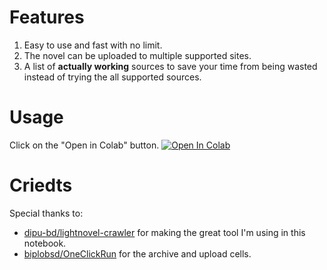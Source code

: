 # Features
1. Easy to use and fast with no limit.
2. The novel can be uploaded to multiple supported sites.
3. A list of **actually working** sources to save your time from being wasted instead of trying the all supported sources.


# Usage
Click on the "Open in Colab" button.
<a href="https://colab.research.google.com/github/HongYue1/LightNovel-Crawler-Colab/blob/main/lightnovel_crawler.ipynb" target="_parent\"><img src="https://colab.research.google.com/assets/colab-badge.svg" alt="Open In Colab"/></a>

# Criedts
Special thanks to:
* [dipu-bd/lightnovel-crawler](https://github.com/dipu-bd/lightnovel-crawler) for making the great tool I'm using in this notebook.
* [biplobsd/OneClickRun](https://github.com/biplobsd/OneClickRun) for the archive and upload cells. 
